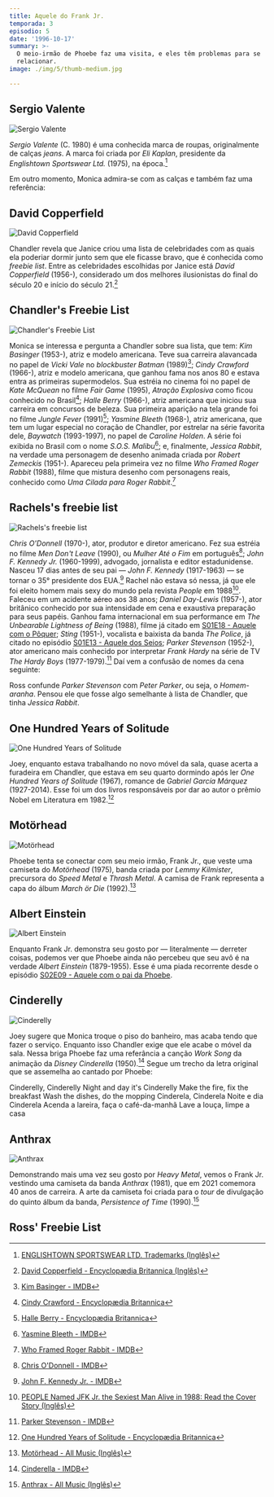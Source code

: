 ```yaml
---
title: Aquele do Frank Jr.
temporada: 3
episodio: 5
date: '1996-10-17'
summary: >-
  O meio-irmão de Phoebe faz uma visita, e eles têm problemas para se
  relacionar.
image: ./img/5/thumb-medium.jpg

---
```


## Sergio Valente

![Sergio Valente](./img/5/sergio-valente.png)

<cena>
  <chandler
    original="- My word, those are snug."
    traducao="- Minha nossa, que calças confortáveis."
  />
  <joey
    original="- Oh, yeah. These are my old work pants. Sergio Valente."
    traducao="- É. São minhas velhas calças de trabalho. Sergio Valente."
  />
</cena>

*Sergio Valente* (C. 1980) é uma conhecida marca de roupas, originalmente de calças *jeans*.
A marca foi criada por *Eli Kaplan*, presidente da *Englishtown Sportswear Ltd.* (1975),
na época.[^valente]

Em outro momento, Monica admira-se com as calças e também faz uma referência:

<cena>
  <monica
    original="- Hey. Where you heading in those pants? 1982?"
    traducao="- Ei. Aonde vai com essas calças? 1982?"
  />
</cena>

[^valente]: [ENGLISHTOWN SPORTSWEAR LTD. Trademarks (Inglês)](https://trademarks.justia.com/owners/englishtown-sportswear-ltd-160470/)

## David Copperfield

![David Copperfield](./img/5/david-copperfield.png)

<cena>
  <chandler
    original="- Does anyone else think David Copperfield's cute?"
    traducao="- Alguém mais acha David Copperfield bonito?"
  />
  <monica
    original="- No, but he told me he thinks you're a fox."
    traducao="- Não, mas ele me disse que acha você uma graça."
  />
</cena>

Chandler revela que Janice criou uma lista de celebridades com as quais ela
poderiar dormir junto sem que ele ficasse bravo, que é conhecida como *freebie list*.
Entre as celebridades escolhidas por Janice está *David Copperfield* (1956-),
considerado um dos melhores ilusionistas do final do século 20 e início do
século 21.[^copperfield]

[^copperfield]: [David Copperfield - Encyclopædia Britannica (Inglês)](https://www.britannica.com/biography/David-Copperfield-American-entertainer)

## Chandler's Freebie List

![Chandler's Freebie List](./img/5/chandler-s-freebie-list.png)

Monica se interessa e pergunta a Chandler sobre sua lista, que tem:
*Kim Basinger* (1953-), atriz e modelo americana. Teve sua carreira alavancada no
papel de *Vicki Vale* no *blockbuster Batman* (1989)[^basinger];
*Cindy Crawford* (1966-), atriz e modelo americana, que ganhou fama nos anos 80 e
estava entra as primeiras supermodelos. Sua estréia no cinema foi no papel de
*Kate McQuean* no filme *Fair Game* (1995), *Atração Explosiva* como ficou conhecido
no Brasil[^crawford]; *Halle Berry* (1966-), atriz americana que iniciou sua
carreira em concursos de beleza. Sua primeira aparição na tela grande foi
no filme *Jungle Fever* (1991)[^berry]; *Yasmine Bleeth* (1968-), atriz americana,
que tem um lugar especial no coração de Chandler, por estrelar na série favorita dele,
*Baywatch* (1993-1997), no papel de *Caroline Holden*. A série foi exibida no Brasil
com o nome *S.O.S. Malibu*[^bleeth]; e, finalmente, *Jessica Rabbit*, na verdade uma
personagem de desenho animada criada por *Robert Zemeckis* (1951-). Apareceu pela
primeira vez no filme *Who Framed Roger Rabbit* (1988), filme que mistura desenho
com personagens reais, conhecido como *Uma Cilada para Roger Rabbit*.[^rabbit]

[^basinger]: [Kim Basinger - IMDB](https://www.imdb.com/name/nm0000107/)
[^crawford]: [Cindy Crawford - Encyclopædia Britannica](https://www.britannica.com/biography/Cindy-Crawford)
[^berry]: [Halle Berry - Encyclopædia Britannica](https://www.britannica.com/biography/Halle-Berry)
[^bleeth]: [Yasmine Bleeth - IMDB](https://www.imdb.com/name/nm0000109/)
[^rabbit]: [Who Framed Roger Rabbit - IMDB](https://www.imdb.com/title/tt0096438/)

## Rachels's freebie list

![Rachels's freebie list](./img/5/rachels-s-freebie-list.png)

*Chris O'Donnell* (1970-), ator, produtor e diretor americano. Fez sua estréia no
filme *Men Don't Leave* (1990), ou *Mulher Até o Fim* em português[^odonnell];
*John F. Kennedy Jr.* (1960-1999), advogado, jornalista e editor estadunidense.
Nasceu 17 dias antes de seu pai &#8212; *John F. Kennedy* (1917-1963) &#8212;
se tornar o 35&deg; presidente dos EUA.[^kennedy] Rachel não estava só nessa, já que ele foi
eleito homem mais sexy do mundo pela revista *People* em 1988[^kennedy-people]. Faleceu em
um acidente aéreo aos 38 anos; *Daniel Day-Lewis* (1957-), ator britânico conhecido
por sua intensidade em cena e exaustiva preparação para seus papéis. Ganhou fama
internacional em sua performance em *The Unbearable Lightness of Being* (1988), filme já citado
em [S01E18 - Aquele com o Pôquer](/temporada/1/episodio/18/#the-unbearable-lightness-of-being);
*Sting* (1951-), vocalista e baixista da banda *The Police*, já citado no episódio
[S01E13 - Aquele dos Seios](http://localhost:8080/temporada/1/episodio/13/#sting);
*Parker Stevenson* (1952-), ator americano mais conhecido por interpretar *Frank Hardy*
na série de TV *The Hardy Boys* (1977-1979).[^stevenson] Daí vem a confusão de nomes da cena
seguinte:

<cena>
  <rachel
    original="- ... and Parker Stevenson."
    traducao="- ... e Parker Stevenson."
  />
  <ross
    original="- Spider-man?"
    traducao="- O Homem-aranha?"
  />
  <rachel
    original="- Hardy Boy."
    traducao="- Hardy Boy."
  />
  <chandler
    original="- Peter Parker."
    traducao="- Peter Parker."
  />
  <ross
    original="- Thank you."
    traducao="- Valeu."
  />
</cena>

Ross confunde *Parker Stevenson* com *Peter Parker*, ou seja, o *Homem-aranha*. Pensou
ele que fosse algo semelhante à lista de Chandler, que tinha *Jessica Rabbit*.

[^odonnell]: [Chris O'Donnell - IMDB](https://www.imdb.com/name/nm0000563/)
[^kennedy]: [John F. Kennedy Jr. - IMDB](https://www.imdb.com/name/nm0447882/)
[^kennedy-people]: [PEOPLE Named JFK Jr. the Sexiest Man Alive in 1988: Read the Cover Story (Inglês)](https://people.com/archive/cover-story-the-sexiest-kennedy-vol-30-no-11/)
[^day-lewis]: [Daniel Day-Lewis - Encyclopædia Britannica](https://www.britannica.com/biography/Daniel-Day-Lewis)
[^stevenson]: [Parker Stevenson - IMDB](https://www.imdb.com/name/nm0829017/)

## One Hundred Years of Solitude

![One Hundred Years of Solitude](./img/5/one-hundred-years-of-solitude.png)

Joey, enquanto estava trabalhando no novo móvel da sala, quase acerta a furadeira
em Chandler, que estava em seu quarto dormindo após ler *One Hundred Years of Solitude*
(1967), romance de *Gabriel García Márquez* (1927-2014). Esse foi um dos livros
responsáveis por dar ao autor o prêmio Nobel em Literatura em 1982.[^solitude]

[^solitude]: [One Hundred Years of Solitude - Encyclopædia Britannica](https://www.britannica.com/topic/One-Hundred-Years-of-Solitude)

## Motörhead

![Motörhead](./img/5/motorhead.png)

Phoebe tenta se conectar com seu meio irmão, Frank Jr., que veste uma camiseta do
*Motörhead* (1975), banda criada por *Lemmy Kilmister*, precursora do *Speed Metal*
e *Thrash Metal*. A camisa de Frank representa a capa do álbum *March ör Die*
(1992).[^motorhead]

[^motorhead]: [Motörhead - All Music (Inglês)](https://www.allmusic.com/artist/mot%C3%B6rhead-mn0000501407/biography)

## Albert Einstein

![Albert Einstein](./img/5/albert-einstein.png)

Enquanto Frank Jr. demonstra seu gosto por &#8212; literalmente &#8212; derreter coisas,
podemos ver que Phoebe ainda não percebeu que seu avô é na verdade *Albert Einstein*
(1879-1955). Esse é uma piada recorrente desde o episódio
[S02E09 - Aquele com o pai da Phoebe](/temporada/2/episodio/9).

## Cinderelly

![Cinderelly](./img/5/cinderelly.png)

<cena>
  <chandler
    original="- Yo, spackle boy. Get up."
    traducao="- Ei, garoto da massa corrida. Levanta."
  />
  <monica
    original="- Ah-ah. You started this, you will finish it."
    traducao="- Ah-ah. Começou, vai terminar!"
  />
  <chandler
    original="- He started mine first."
    traducao="- Ele começou o meu antes!"
  />
  <phoebe
    original="- Build the unit, Cinderelly. Lay the tile, Cinderelly."
    traducao="- Faça o móvel, Cinderela. Ponha o piso, Cinderela."
  />
</cena>

Joey sugere que Monica troque o piso do banheiro, mas acaba tendo que fazer o
serviço. Enquanto isso Chandler exige que ele acabe o móvel da sala. Nessa
briga Phoebe faz uma referância a canção *Work Song* da animação da
*Disney Cinderella* (1950).[^cinderella] Segue um trecho da letra original que
se assemelha ao cantado por Phoebe:

<musica>
  <letra slot="original">
    Cinderelly, Cinderelly
    Night and day it's Cinderelly
    Make the fire, fix the breakfast
    Wash the dishes, do the mopping
  </letra>
  <letra slot="traducao">
    Cinderela, Cinderela
    Noite e dia Cinderela
    Acenda a lareira, faça o café-da-manhã
    Lave a louça, limpe a casa
  </letra>
</musica>

[^cinderella]: [Cinderella - IMDB](https://www.imdb.com/title/tt0042332/)

## Anthrax

![Anthrax](./img/5/anthrax.png)

Demonstrando mais uma vez seu gosto por *Heavy Metal*, vemos o Frank Jr. vestindo
uma camiseta da banda *Anthrax* (1981), que em 2021 comemora 40 anos de carreira.
A arte da camiseta foi criada para o *tour* de divulgação do quinto álbum da banda,
*Persistence of Time* (1990).[^anthrax]

[^anthrax]: [Anthrax - All Music (Inglês)](https://www.allmusic.com/artist/anthrax-mn0000490952/biography)

## Ross' Freebie List
